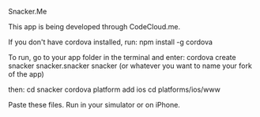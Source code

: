 Snacker.Me 

This app is being developed through CodeCloud.me. 

If you don't have cordova installed, run:
  npm install -g cordova

To run, go to your app folder in the terminal and enter:
  cordova create snacker snacker.snacker snacker
  (or whatever you want to name your fork of the app)

then:
  cd snacker
  cordova platform add ios
  cd platforms/ios/www

Paste these files. Run in your simulator or on iPhone.



